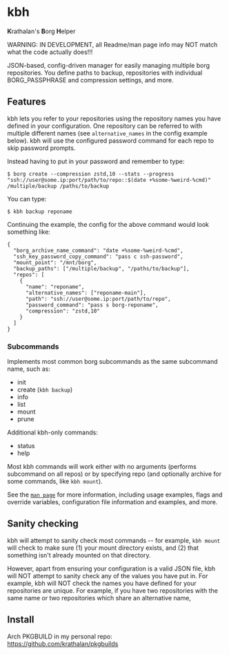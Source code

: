 # kbh
**K**rathalan's **B**org **H**elper

WARNING: IN DEVELOPMENT, all Readme/man page info may NOT match what the code actually does!!!

JSON-based, config-driven manager for easily managing multiple borg repositories. You define paths to backup, repositories with individual BORG_PASSPHRASE and compression settings, and more.

## Features

kbh lets you refer to your repositories using the repository names you have defined in your configuration. One repository can be referred to with multiple different names (see `alternative_names` in the config example below). kbh will use the configured password command for each repo to skip password prompts. 

Instead having to put in your password and remember to type:

```
$ borg create --compression zstd,10 --stats --progress "ssh://user@some.ip:port/path/to/repo::$(date +%some-%weird-%cmd)" /multiple/backup /paths/to/backup
```

You can type:

```
$ kbh backup reponame
```

Continuing the example, the config for the above command would look something like:

```
{
  "borg_archive_name_command": "date +%some-%weird-%cmd",
  "ssh_key_password_copy_command": "pass c ssh-password",
  "mount_point": "/mnt/borg",
  "backup_paths": ["/multiple/backup", "/paths/to/backup"],
  "repos": [
    {
      "name": "reponame",
      "alternative_names": ["reponame-main"],
      "path": "ssh://user@some.ip:port/path/to/repo",
      "password_command": "pass s borg-reponame",
      "compression": "zstd,10"
    }
  ]
}
```

### Subcommands

Implements most common borg subcommands as the same subcommand name, such as:
- init
- create (`kbh backup`)
- info
- list
- mount
- prune

Additional kbh-only commands:
- status
- help

Most kbh commands will work either with no arguments (performs subcommand on all repos) or by specifying repo (and optionally archive for some commands, like `kbh mount`).

See the [`man page`](kbh.1.scd) for more information, including usage examples, flags and override variables, configuration file information and examples, and more.

## Sanity checking

kbh will attempt to sanity check most commands -- for example, `kbh mount` will check to make sure (1) your mount directory exists, and (2) that something isn't already mounted on that directory.

However, apart from ensuring your configuration is a valid JSON file, kbh will NOT attempt to sanity check any of the values you have put in. For example, kbh will NOT check the names you have defined for your repositories are unique. For example, if you have two repositories with the same name or two repositories which share an alternative name, 

## Install

Arch PKGBUILD in my personal repo: https://github.com/krathalan/pkgbuilds